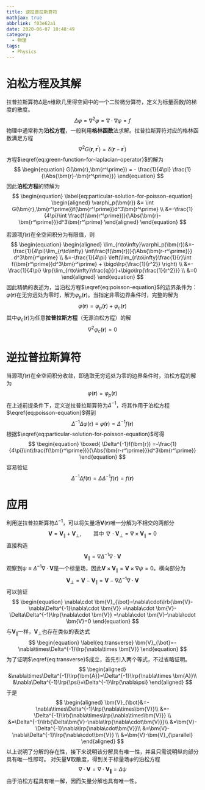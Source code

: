 ```yaml
---
title: 逆拉普拉斯算符
mathjax: true
abbrlink: f03e62a1
date: 2020-06-07 10:48:49
category:
  - 物理
tags:
  - Physics
---
```


# 泊松方程及其解
拉普拉斯算符$\Delta$是$n$维欧几里得空间中的一个二阶微分算符，定义为标量函数$f$的梯度的散度。
$$
\begin{equation}
\label{eq:poisson-equation}
\Delta \varphi = \nabla^2 \varphi = \nabla\cdot\nabla \varphi = f
\end{equation}
$$
物理中通常称为**泊松方程**，一般利用**格林函数**法求解。拉普拉斯算符对应的格林函数满足方程
$$
\begin{equation}
\label{eq:green-function-for-laplacian-operator}
\nabla^2 G(\bm{r},\bm{r^\prime}) = \delta(\bm{r}-\bm{r}^\prime)
\end{equation}
$$
方程$\eqref{eq:green-function-for-laplacian-operator}$的解为
$$
\begin{equation}
G(\bm{r},\bm{r^\prime}) = - \frac{1}{4\pi} \frac{1}{\Abs{\bm{r}-\bm{r^\prime}}} 
\end{equation}
$$
因此**泊松方程**的特解为
$$
\begin{equation}
\label{eq:particular-solution-for-poisson-equation}
\begin{aligned}
\varphi_p(\bm{r}) &= \int G(\bm{r},\bm{r^\prime})f(\bm{r^\prime})d^3\bm{r^\prime} \\
&=-\frac{1}{4\pi}\int
\frac{f(\bm{r^\prime})}{\Abs{\bm{r}-\bm{r^\prime}}}d^3\bm{r^\prime}
\end{aligned}
\end{equation}
$$

若源项$f(\bm{r})$在全空间积分为有限值，则
$$
\begin{equation}
\begin{aligned}
\lim_{r\to\infty}\varphi_p(\bm{r})&=-\frac{1}{4\pi}\lim_{r\to\infty}
\int\frac{f(\bm{r})}{\Abs{\bm{r-r^\prime}}} d^3\bm{r^\prime} \\
&=-\frac{1}{4\pi}
\left(\lim_{r\to\infty}\frac{1}{r}\int
f(\bm{r^\prime})d^3\bm{r^\prime} + \bigo\lrp{\frac{1}{r^2}}
\right) \\
&=-\frac{1}{4\pi}
\lrp{\lim_{r\to\infty}\frac{q}{r}+\bigo\lrp{\frac{1}{r^2}}} \\
&=0
\end{aligned}
\end{equation}
$$
因此精确的表述为，当泊松方程$\eqref{eq:poisson-equation}$的边界条件为：$\varphi(\bm{r})$在无穷远处为零时，解为$\varphi_p(\bm{r})$。当指定非零边界条件时，完整的解为
$$
\begin{equation}
\varphi(\bm{r}) =\varphi_p(\bm{r})+\varphi_c(\bm{r})
\end{equation}
$$
其中$\varphi_c(\bm{r})$为任意**拉普拉斯方程**（无源泊松方程）的解
$$
\begin{equation}
\label{eq:solution-for-boundary-laplace-equation}
\nabla^2\varphi_c(\bm{r}) = 0
\end{equation}
$$

# 逆拉普拉斯算符
当源项$f(\bm{r})$在全空间积分收敛，即选取无穷远处为零的边界条件时，泊松方程的解为
$$
\begin{equation}
\varphi(\bm{r})=\varphi_p(\bm{r})
\end{equation}
$$
在上述前提条件下，定义逆拉普拉斯算符为$\Delta^{-1}$，将其作用于泊松方程$\eqref{eq:poisson-equation}$得到
$$
\begin{equation}
\Delta^{-1}\Delta\varphi(\bm{r})\equiv \varphi(\bm{r}) = \Delta^{-1}f(\bm{r})
\end{equation}
$$
根据$\eqref{eq:particular-solution-for-poisson-equation}$可得
$$
\begin{equation}
\boxed{
\Delta^{-1}f(\bm{r})
=-\frac{1}{4\pi}\int\frac{f(\bm{r^\prime})}{\Abs{\bm{r-r^\prime}}}d^3\bm{r^\prime}}
\end{equation}
$$
容易验证
$$
\begin{equation}
\Delta^{-1}\Delta f(\bm{r})=\Delta\Delta^{-1}f(\bm{r})=f(\bm{r})
\end{equation}
$$

# 应用
利用逆拉普拉斯算符$\Delta^{-1}$，可以将矢量场$\bm{V}(\bm{r})$唯一分解为不相交的两部分
$$
\begin{equation}
\bm{V}=\bm{V}_{\parallel} + \bm{V}_{\bot},\qquad \text{其中}\ \nabla\cdot \bm{V}_{\bot}=\nabla\times
\bm{V}_{\parallel}=0
\end{equation}
$$
直接构造
$$
\begin{equation}
\label{eq:longitudinal}
\bm{V}_{\parallel}=\nabla\Delta^{-1}\nabla\cdot \bm{V}
\end{equation}
$$
观察到$\psi\equiv\Delta^{-1}\nabla\cdot
\bm{V}$是一个标量场，因此$\bm{V}\times \bm{V}_{\parallel}=\bm{V}\times\nabla\psi=0$。横向部分为
$$
\begin{equation}
\bm{V}_{\bot}=\bm{V}-\bm{V}_{\parallel}=\bm{V}-\nabla\Delta^{-1}\nabla\cdot \bm{V}
\end{equation}
$$
可以验证
$$
\begin{equation}
\nabla\cdot \bm{V}_{\bot}=\nabla\cdot\lrb{\bm{V}-\nabla\Delta^{-1}\nabla\cdot \bm{V}}
=\nabla\cdot \bm{V}-\Delta\Delta^{-1}\lrp{\nabla\cdot \bm{V}}
=\nabla\cdot \bm{V}-\nabla\cdot \bm{V}=0
\end{equation}
$$
与$\bm{V}_{\parallel}$一样，$\bm{V}_{\bot}$也存在类似的表达式
$$
\begin{equation}
\label{eq:transverse}
\bm{V}_{\bot}=-\nabla\times\Delta^{-1}\lrp{\nabla\times \bm{V}}
\end{equation}
$$
为了证明$\eqref{eq:transverse}$成立，首先引入两个等式，不过省略证明。
$$
\begin{aligned}
&\nabla\times\Delta^{-1}\lrp{\bm{A}}=\Delta^{-1}\lrp{\nabla\times \bm{A}}\\
&\nabla\Delta^{-1}\lrp{\psi}=\Delta^{-1}\lrp{\nabla\psi}
\end{aligned}
$$
于是
$$
\begin{aligned}
\bm{V}_{\bot}&=-\nabla\times\Delta^{-1}\lrp{\nabla\times\bm{V}}\\
&=-\Delta^{-1}\lrb{\nabla\times\lrp{\nabla\times\bm{V}}} \\
&=\Delta^{-1}\lrb{\Delta\bm{V}-\nabla\lrp{\nabla\cdot\bm{V}}}\\
&=\bm{V}-\Delta^{-1}\nabla\lrp{\nabla\cdot\bm{V}}\\
&=\bm{V}-\nabla\Delta^{-1}\lrp{\nabla\cdot\bm{V}} \\
&=\bm{V}-\bm{V}_{\parallel}
\end{aligned}
$$
以上说明了分解的存在性，接下来说明该分解具有唯一性，并且只需说明纵向部分具有唯一性即可。
对矢量$\bm{V}$取散度，得到关于标量场$\psi$的泊松方程
$$
\begin{equation}
\nabla\cdot \bm{V} = \nabla\cdot\bm{V_{\parallel}} = \Delta \psi
\end{equation}
$$
由于泊松方程具有唯一解，因而矢量分解也具有唯一性。
